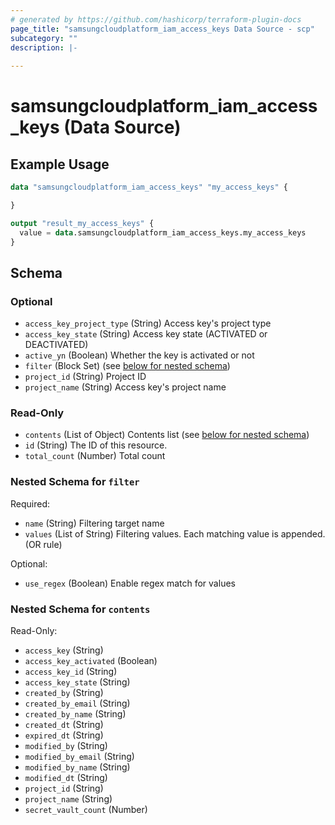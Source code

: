 ```yaml
---
# generated by https://github.com/hashicorp/terraform-plugin-docs
page_title: "samsungcloudplatform_iam_access_keys Data Source - scp"
subcategory: ""
description: |-
  
---
```


# samsungcloudplatform_iam_access_keys (Data Source)



## Example Usage

```terraform
data "samsungcloudplatform_iam_access_keys" "my_access_keys" {

}

output "result_my_access_keys" {
  value = data.samsungcloudplatform_iam_access_keys.my_access_keys
}
```

<!-- schema generated by tfplugindocs -->
## Schema

### Optional

- `access_key_project_type` (String) Access key's project type
- `access_key_state` (String) Access key state (ACTIVATED or DEACTIVATED)
- `active_yn` (Boolean) Whether the key is activated or not
- `filter` (Block Set) (see [below for nested schema](#nestedblock--filter))
- `project_id` (String) Project ID
- `project_name` (String) Access key's project name

### Read-Only

- `contents` (List of Object) Contents list (see [below for nested schema](#nestedatt--contents))
- `id` (String) The ID of this resource.
- `total_count` (Number) Total count

<a id="nestedblock--filter"></a>
### Nested Schema for `filter`

Required:

- `name` (String) Filtering target name
- `values` (List of String) Filtering values. Each matching value is appended. (OR rule)

Optional:

- `use_regex` (Boolean) Enable regex match for values


<a id="nestedatt--contents"></a>
### Nested Schema for `contents`

Read-Only:

- `access_key` (String)
- `access_key_activated` (Boolean)
- `access_key_id` (String)
- `access_key_state` (String)
- `created_by` (String)
- `created_by_email` (String)
- `created_by_name` (String)
- `created_dt` (String)
- `expired_dt` (String)
- `modified_by` (String)
- `modified_by_email` (String)
- `modified_by_name` (String)
- `modified_dt` (String)
- `project_id` (String)
- `project_name` (String)
- `secret_vault_count` (Number)


